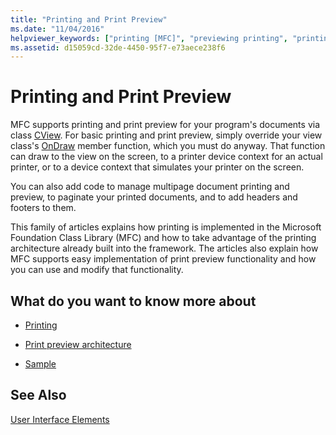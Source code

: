 ```yaml
---
title: "Printing and Print Preview"
ms.date: "11/04/2016"
helpviewer_keywords: ["printing [MFC]", "previewing printing", "printing [MFC]", "print preview", "printing [MFC], print preview"]
ms.assetid: d15059cd-32de-4450-95f7-e73aece238f6
---
```

# Printing and Print Preview

MFC supports printing and print preview for your program's documents via class [CView](../mfc/reference/cview-class.md). For basic printing and print preview, simply override your view class's [OnDraw](../mfc/reference/cview-class.md#ondraw) member function, which you must do anyway. That function can draw to the view on the screen, to a printer device context for an actual printer, or to a device context that simulates your printer on the screen.

You can also add code to manage multipage document printing and preview, to paginate your printed documents, and to add headers and footers to them.

This family of articles explains how printing is implemented in the Microsoft Foundation Class Library (MFC) and how to take advantage of the printing architecture already built into the framework. The articles also explain how MFC supports easy implementation of print preview functionality and how you can use and modify that functionality.

## What do you want to know more about

- [Printing](../mfc/printing.md)

- [Print preview architecture](../mfc/print-preview-architecture.md)

- [Sample](../visual-cpp-samples.md)

## See Also

[User Interface Elements](../mfc/user-interface-elements-mfc.md)
